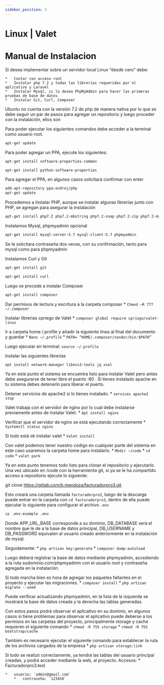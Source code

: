 ```yaml
---
sidebar_position: 3
---
```


# Linux | Valet
# **Manual de Instalacion**

Si desea implementar sobre un servidor local Linux “desde cero” debe:

    *   Contar con acceso root
    *   Instalar php 7.2 y todas las librerías requeridas por el aplicativo y Laravel
    *   Instalar Mysql, si lo desea PhpMyAdmin para hacer las primeras pruebas de base de datos
    *   Instalar Git, Curl, Composer
 
Ubuntu no cuenta con la versión 7.2 de php de manera nativa por lo que se debe seguir un par de pasos para agregar un repositorio y luego proceder con la instalación, ellos son

Para poder ejecutar los siguientes comandos debe acceder a la terminal como usuario root.

```bash
apt-get update
```

Para poder agregar un PPA, ejecute los siguientes:

```bash
apt-get install software-properties-common
```

```bash
apt-get install python-software-properties
```

Para agregar el PPA, en algunos casos solicitará confirmar con enter

```bash
add-apt-repository ppa:ondrej/php
apt-get update
```

Procedemos a Instalar PHP, aunque se instalar algunas librerías junto con PHP, se agregan para asegurar la instalación

```bash
apt-get install php7.2 php7.2-mbstring php7.2-soap php7.2-zip php7.2-mysql php7.2-curl php7.2-gd php7.2-xml php7.2-mcrypt
```
 
Instalamos Mysql, phpmyadmin opcional
```bash
apt-get install mysql-server-5.7 mysql-client-5.7 phpmyadmin
```
 
Se le solicitara contraseña dos veces, con su confirmación, tanto para mysql como para phpmyadmin
 
Instalamos Curl y Git

```bash
apt-get install git
```
```bash
apt-get install curl
```
 
Luego se procede a instalar Composer
```bash
apt-get install composer
```
 
Dar permisos de lectura y escritura a la carpeta composer
    *   `Chmod –R 777 ~/.composer`
 
Instalar librerias cpriego de Valet
    *   `composer global require cpriego/valet-linux`

Ir a carpeta home /.profile y añadir la siguiente linea al final del documento y guardar
    *   `Nano ~/.profile`
    *   `PATH= “HOME/.composer/vendor/bin:$PATH”`
 
Luego ejecutar en terminal: `source ~/.profile`
 
Instalar las siguientes librerías
```bash
apt install network-maneger libnss3-tools jq xsel
```
 
Ya en este punto el sistema se encuentra listo para instalar Valet pero antes debe asegurarse de tener libre el puerto :80 . Si tienes instalado apache en tu sistema debes detenerlo para liberar el puerto.
 
Detener servicios de apache2 si lo tienes instalado.
    *   `services apache2 stop`
 
Valet trabaja con el servidor de nginx por lo cual debe instalarse previamente antes de instalar Valet.
    *   `Apt install nginx`
 
Verificar que el servidor de nginx se está ejecutando correctamente
    *   `Systemctl status nginx`
 
Si todo está ok instalar valet
    *   `Valet install`
 
Con valet podemos tener nuestro código en cualquier parte del sistema en este caso usaremos la carpeta home para instalarlo.
    *   `Mkdir ~/code`
    *   `cd code`
    *   `valet park`
 
Ya en este punto tenemos todo listo para clonar el repositorio y ejecutarlo. Una vez ubicado en /code con la herramienta git, si ya se le ha compartido acceso a repositorio ejecute lo siguiente:

git clone https://gitlab.com/b.mendoza/facturadorpro3.git
 
Esto creará una carpeta llamada `facturadorpro3`, luego de la descarga puede entrar en la carpeta con `cd facturadorpro3`, dentro de ella puede ejecutar lo siguiente para configurar el archivo `.env`
```bash
cp .env.example .env
```

Donde APP_URL_BASE corresponde a su dominio, DB_DATABASE será el nombre que le de a la base de datos principal, DB_USERNAME y DB_PASSWORD equivalen al usuario creado anteriormente en la instalación de mysql.

Seguidamente:
    *   `php artisan key:generate`
    *   `composer dump-autoload`
 
Luego deberá registrar la base de datos mediante phpmyadmin, accediendo a la ruta sudominio.com/phpmyadmin con el usuario root y contraseña agregada en la instalación.
 
Si todo marcha bien es hora de agregar los paquetes faltantes en el proyecto y ejecutar las migraciones.
    *   `composer install`
    *   `php artisan migrate --seed`
 
Puede verificar actualizando phpmyadmin, en la lista de la izquierda se mostrará la base de datos creada y la derecha las tablas generadas.
 
Con estos pasos podrá observar el aplicativo en su dominio, en algunos casos si tiene problemas para observar el aplicativo puede deberse a los permisos en las carpetas del proyecto, principalmente storage y cache requieren el siguiente comando
    *   `chmod -R 755 storage`
    *   `chmod -R 755 bootstrap/cache`
 
También es necesario ejecutar el siguiente comando para establecer la ruta de los archivos cargados de la empresa
    *   `php artisan storage:link`
 
Si todo se realizó correctamente, ya tendrá las tablas del usuario principal creadas, y podrá acceder mediante la web, al proyecto.
Accesos:
    *   Facturadorpro3.test

    *   usuario: `admin@gmail.com`
        *   contraseña: `123456`